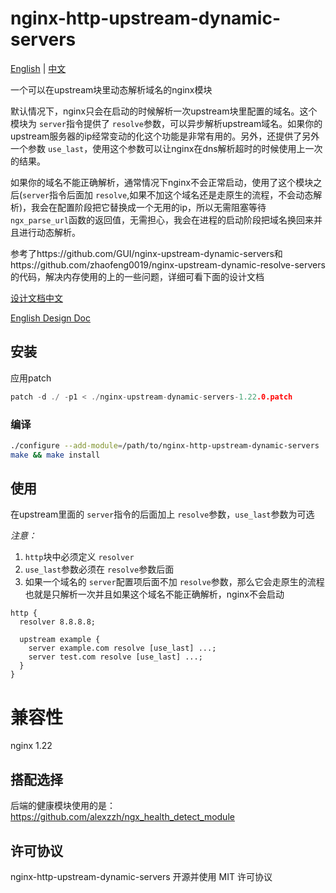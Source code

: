 # nginx-http-upstream-dynamic-servers

[English](./README.md)  |  [中文](./README.cn.md)

一个可以在upstream块里动态解析域名的nginx模块

默认情况下，nginx只会在启动的时候解析一次upstream块里配置的域名。这个模块为 `server`指令提供了 `resolve`参数，可以异步解析upstream域名。如果你的upstream服务器的ip经常变动的化这个功能是非常有用的。另外，还提供了另外一个参数 `use_last`，使用这个参数可以让nginx在dns解析超时的时候使用上一次的结果。

如果你的域名不能正确解析，通常情况下nginx不会正常启动，使用了这个模块之后(`server`指令后面加 `resolve`,如果不加这个域名还是走原生的流程，不会动态解析)，我会在配置阶段把它替换成一个无用的ip，所以无需阻塞等待 `ngx_parse_url`函数的返回值，无需担心，我会在进程的启动阶段把域名换回来并且进行动态解析。

参考了https://github.com/GUI/nginx-upstream-dynamic-servers和https://github.com/zhaofeng0019/nginx-upstream-dynamic-resolve-servers的代码，解决内存使用的上的一些问题，详细可看下面的设计文档

 [设计文档中文](./doc/nginx_dynamic_server.md)

 [English Design Doc](./doc/nginx_dynamic_server_EN.md)

## 安装

应用patch

```c
patch -d ./ -p1 < ./nginx-upstream-dynamic-servers-1.22.0.patch
```

### 编译

```sh
./configure --add-module=/path/to/nginx-http-upstream-dynamic-servers
make && make install
```

## 使用

在upstream里面的 `server`指令的后面加上 `resolve`参数，`use_last`参数为可选

*注意：*

1. `http`块中必须定义 `resolver`
2. `use_last`参数必须在 `resolve`参数后面
3. 如果一个域名的 `server`配置项后面不加 `resolve`参数，那么它会走原生的流程也就是只解析一次并且如果这个域名不能正确解析，nginx不会启动

```
http {
  resolver 8.8.8.8;

  upstream example {
    server example.com resolve [use_last] ...;
    server test.com resolve [use_last] ...;
  }
}
```

# 兼容性

nginx 1.22

## 搭配选择

后端的健康模块使用的是：https://github.com/alexzzh/ngx_health_detect_module

## 许可协议

nginx-http-upstream-dynamic-servers 开源并使用 MIT 许可协议
